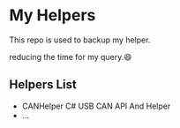 # My Helpers
This repo is used to backup my helper.

reducing the time for my query.:smile:

## Helpers List
* CANHelper  C# USB CAN API And Helper
* ...
